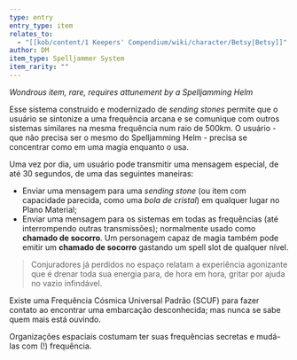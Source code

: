 ```yaml
---
type: entry
entry_type: item
relates_to:
  - "[[kob/content/1 Keepers' Compendium/wiki/character/Betsy|Betsy]]"
author: DM
item_type: Spelljammer System
item_rarity: ""
---
```

*Wondrous item, rare, requires attunement by a Spelljamming Helm*

Esse sistema construído e modernizado de *sending stones* permite que o usuário se sintonize a uma frequência arcana e se comunique com outros sistemas similares na mesma frequência num raio de 500km. O usuário - que não precisa ser o mesmo do Spelljamming Helm - precisa se concentrar como em uma magia enquanto o usa. 

Uma vez por dia, um usuário pode transmitir uma mensagem especial, de até 30 segundos, de uma das seguintes maneiras: 
- Enviar uma mensagem para uma *sending stone* (ou item com capacidade parecida, como uma *bola de cristal*) em qualquer lugar no Plano Material; 
- Enviar uma mensagem para os sistemas em todas as frequências (até interrompendo outras transmissões); normalmente usado como **chamado de socorro**.
Um personagem capaz de magia também pode emitir um **chamado de socorro** gastando um spell slot de qualquer nível. 

> Conjuradores já perdidos no espaço relatam a experiência agonizante que é drenar toda sua energia para, de hora em hora, gritar por ajuda no vazio infindável. 

Existe uma Frequência Cósmica Universal Padrão (SCUF) para fazer contato ao encontrar uma embarcação desconhecida; mas nunca se sabe quem mais está ouvindo. 

Organizações espaciais costumam ter suas frequências secretas e mudá-las com (!) frequência. 